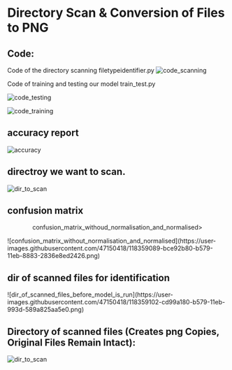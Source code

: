 
# Directory Scan & Conversion of Files to PNG

## Code:
Code of the directory scanning filetypeidentifier.py
![code_scanning](https://user-images.githubusercontent.com/47150418/118359008-451b0100-b579-11eb-8f3e-c91f41e58124.png)

<p> Code of training and testing our model train_test.py</p>

![code_testing](https://user-images.githubusercontent.com/47150418/118359059-87dcd900-b579-11eb-8d5f-2fc7e834360b.png)

![code_training](https://user-images.githubusercontent.com/47150418/118359061-8f9c7d80-b579-11eb-8b0e-5ed391fa8e77.png)


## accuracy report

![accuracy](https://user-images.githubusercontent.com/47150418/118359072-9f1bc680-b579-11eb-9cd8-d4b0f8291b9b.png)


## directroy we want to scan.
![dir_to_scan](https://user-images.githubusercontent.com/47150418/118359076-a93dc500-b579-11eb-8436-3c4f12129e73.png)


## confusion matrix
<p align="center">confusion_matrix_withoud_normalisation_and_normalised></img></p>
![confusion_matrix_without_normalisation_and_normalised](https://user-images.githubusercontent.com/47150418/118359089-bce92b80-b579-11eb-8883-2836e8ed2426.png)

## dir of scanned files for identification 
<p align="center"><dir_of_scanned_files_before_model_is_run"></img></p>
![dir_of_scanned_files_before_model_is_run](https://user-images.githubusercontent.com/47150418/118359102-cd99a180-b579-11eb-993d-589a825aa5e0.png)


## Directory of scanned files (Creates png Copies, Original Files Remain Intact):
![dir_to_scan](https://user-images.githubusercontent.com/47150418/118359112-d5f1dc80-b579-11eb-966d-dcca3cd394cc.png)

